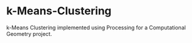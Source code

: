 # k-Means-Clustering
k-Means Clustering implemented using Processing for a Computational Geometry project.
